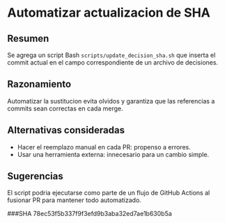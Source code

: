 # Automatizar actualizacion de SHA

## Resumen
Se agrega un script Bash `scripts/update_decision_sha.sh` que inserta el commit actual en el campo correspondiente de un archivo de decisiones.

## Razonamiento
Automatizar la sustitucion evita olvidos y garantiza que las referencias a commits sean correctas en cada merge.

## Alternativas consideradas
- Hacer el reemplazo manual en cada PR: propenso a errores.
- Usar una herramienta externa: innecesario para un cambio simple.

## Sugerencias
El script podria ejecutarse como parte de un flujo de GitHub Actions al fusionar PR para mantener todo automatizado.

###SHA
78ec53f5b337f9f3efd9b3aba32ed7ae1b630b5a
